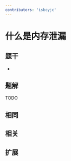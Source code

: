 ```yaml
---
contributors: 'isboyjc'
---
```


# 什么是内存泄漏

## 题干

- 



## 题解

<!-- ::: details 点我查看题解 -->

  TODO

<!-- ::: -->



## 相同


## 相关


## 扩展

